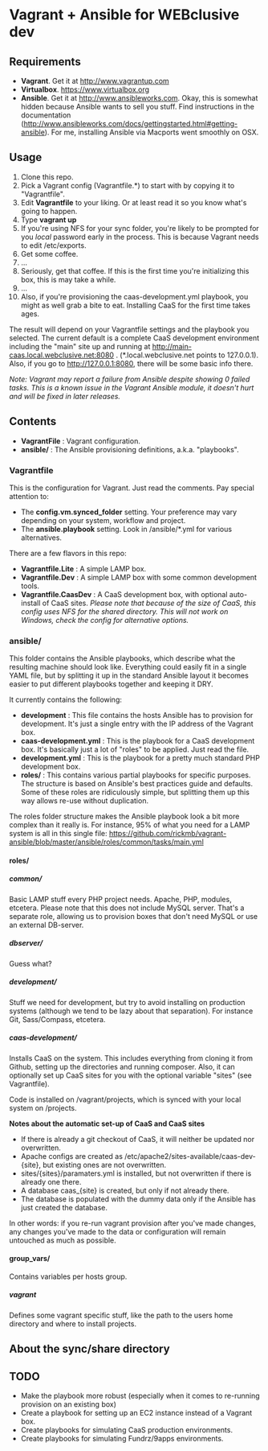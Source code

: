 # Vagrant + Ansible for WEBclusive dev

## Requirements

* **Vagrant**. Get it at http://www.vagrantup.com
* **Virtualbox**. https://www.virtualbox.org
* **Ansible**. Get it at http://www.ansibleworks.com. Okay, this is somewhat hidden because Ansible wants to sell you stuff. Find instructions in the documentation (http://www.ansibleworks.com/docs/gettingstarted.html#getting-ansible). For me, installing Ansible via Macports went smoothly on OSX.


## Usage

1. Clone this repo.
1. Pick a Vagrant config (Vagrantfile.*) to start with by copying it to "Vagrantfile".
1. Edit **Vagrantfile** to your liking. Or at least read it so you know what's going to happen.
1. Type **vagrant up**
1. If you're using NFS for your sync folder, you're likely to be prompted for you *local* password early in the process. This is because Vagrant needs to edit /etc/exports.
1. Get some coffee.
1. ...
1. Seriously, get that coffee. If this is the first time you're initializing this box, this is may take a while.
1. ...
1. Also, if you're provisioning the caas-development.yml playbook, you might as well grab a bite to eat. Installing CaaS for the first time takes ages.

The result will depend on your Vagrantfile settings and the playbook you selected. The current default is a complete CaaS development environment including the "main" site up and running at http://main-caas.local.webclusive.net:8080 . (*.local.webclusive.net points to 127.0.0.1). Also, if you go to http://127.0.0.1:8080, there will be some basic info there.

*Note: Vagrant may report a failure from Ansible despite showing 0 failed tasks. This is a known issue in the Vagrant Ansible module, it doesn't hurt and will be fixed in later releases.*

## Contents

* **VagrantFile** : Vagrant configuration.
* **ansible/** : The Ansible provisioning definitions, a.k.a. "playbooks".

### Vagrantfile

This is the configuration for Vagrant. Just read the comments. Pay special attention to:

* The **config.vm.synced_folder** setting. Your preference may vary depending on your system, workflow and project.
* The **ansible.playbook** setting. Look in /ansible/*.yml for various alternatives.

There are a few flavors in this repo:
* **Vagrantfile.Lite** : A simple LAMP box.
* **Vagrantfile.Dev** : A simple LAMP box with some common development tools.
* **Vagrantfile.CaasDev** : A CaaS development box, with optional auto-install of CaaS sites. *Please note that because of the size of CaaS, this config uses NFS for the shared directory. This will not work on Windows, check the config for alternative options.*

### ansible/

This folder contains the Ansible playbooks, which describe what the resulting machine should look like. Everything could easily fit in a single YAML file, but by splitting it up in the standard Ansible layout it becomes easier to put different playbooks together and keeping it DRY.

It currently contains the following:

* **development** : This file contains the hosts Ansible has to provision for development. It's just a single entry with the IP address of the Vagrant box.
* **caas-development.yml** : This is the playbook for a CaaS development box. It's basically just a lot of "roles" to be applied. Just read the file.
* **development.yml** : This is the playbook for a pretty much standard PHP development box.
* **roles/** : This contains various partial playbooks for specific purposes. The structure is based on Ansible's best practices guide and defaults. Some of these roles are ridiculously simple, but splitting them up this way allows re-use without duplication.

The roles folder structure makes the Ansible playbook look a bit more complex than it really is. For instance, 95% of what you need for a LAMP system is all in this single file: https://github.com/rickmb/vagrant-ansible/blob/master/ansible/roles/common/tasks/main.yml

#### roles/

##### common/

Basic LAMP stuff every PHP project needs. Apache, PHP, modules, etcetera. Please note that this does not include MySQL server. That's a separate role, allowing us to provision boxes that don't need MySQL or use an external DB-server.

##### dbserver/

Guess what?

##### development/

Stuff we need for development, but try to avoid installing on production systems (although we tend to be lazy about that separation). For instance Git, Sass/Compass, etcetera.

##### caas-development/

Installs CaaS on the system. This includes everything from cloning it from Github, setting up the directories and running composer.
Also, it can optionally set up CaaS sites for you with the optional variable "sites" (see Vagrantfile).

Code is installed on /vagrant/projects, which is synced with your local system on /projects.

**Notes about the automatic set-up of CaaS and CaaS sites**
* If there is already a git checkout of CaaS, it will neither be updated nor overwritten.
* Apache configs are created as /etc/apache2/sites-available/caas-dev-{site}, but existing ones are not overwritten.
* sites/{sites}/paramaters.yml is installed, but not overwritten if there is already one there.
* A database caas_{site} is created, but only if not already there.
* The database is populated with the dummy data only if the Ansible has just created the database.

In other words: if you re-run vagrant provision after you've made changes, any changes you've made to the data or configuration will remain untouched as much as possible.

#### group_vars/

Contains variables per hosts group.

##### vagrant

Defines some vagrant specific stuff, like the path to the users home directory and where to install projects.

## About the sync/share directory


## TODO

* Make the playbook more robust (especially when it comes to re-running provision on an existing box)
* Create a playbook for setting up an EC2 instance instead of a Vagrant box.
* Create playbooks for simulating CaaS production environments.
* Create playbooks for simulating Fundrz/9apps environments.

